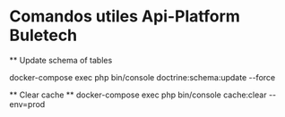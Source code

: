 # Comandos utiles Api-Platform Buletech
** Update schema of tables

docker-compose exec php bin/console doctrine:schema:update --force

** Clear cache ** 
docker-compose exec php bin/console cache:clear --env=prod
